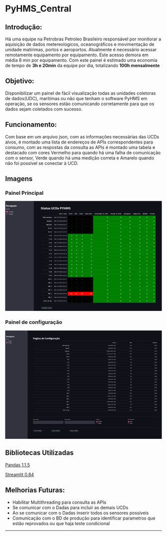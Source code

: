 # PyHMS_Central


## Introdução:
Há uma equipe na Petrobras Petroleo Brasileiro responsável por monitorar a aquisição de dados metereologicos, 
oceanográficos e movimentação de unidade matirimas, portos e aeroportos. Atualmente é necessário acessar remotamente 
equipamento por equipamento. Este acesso demora em média 8 min por equipamento. Com este painel é estimado uma economia de tempo de 
**3h e 20min**  da equipe por dia, totalizando **100h mensalmente**



## Objetivo:
Disponibilizar um painel de fácil visualização todas as unidades coletoras de dados(UDC), 
maritimas ou não que tenham o software PyHMS em operação, se os sensores estão comunicando 
corretamente para que os dados sejam coletados com sucesso.

## Funcionamento:
Com base em um arquivo json, com as informações necessárias das UCDs alvos, é montado uma lista de endereços de
APIs correspondentes para consumo, com as respostas da consulta as APIs é montado uma tabela e destacado com cores
Vermelho para quando há uma falha de comunicação com o sensor, Verde 
quando há uma medição correta e  Amarelo quando não foi possível se conectar à UCD.

## Imagens

### Painel Principal
![Painel Principal](https://github.com/Igor-Arantes/PyHMS_Central/blob/main/Pagina_Principal.JPG)  

### Painel de configuração
![Painel de Configuração](https://github.com/Igor-Arantes/PyHMS_Central/blob/main/Pagina%20de%20Configura%C3%A7%C3%A3o.JPG)  

## Bibliotecas Utilizadas

[Pandas 1.1.5](https://pandas.pydata.org/docs/reference/index.html)  

[Streamlit 0.84](https://docs.streamlit.io/en/stable/api.html)


## Melhorias Futuras:

- Habilitar Multithreading para consulta as APIs
- Se comunicar com o Dadas para incluir as demais UCDs
- Ao se comunicar com o Dadas inserir todos os sensores possíveis
- Comunicação com o BD de produção para identificar parametros que estão reprovados ou que haja teste condicional
------------------
